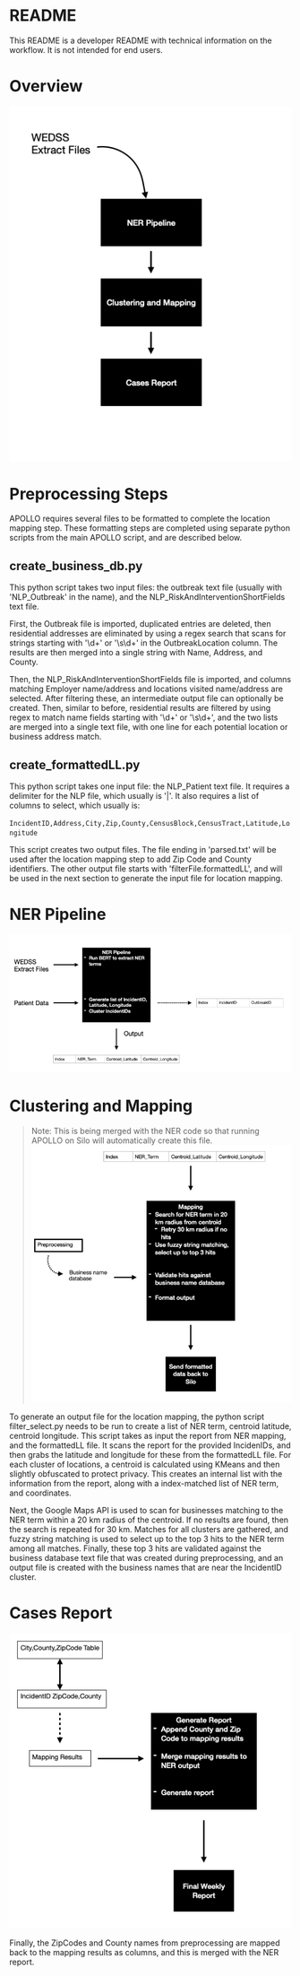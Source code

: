 # README
This README is a developer README with technical information on the workflow. It is not intended for end users.

# Overview
![](https://github.com/disulfidebond/APOLLO/blob/main/media/APOLLO_README_fig.png)

# Preprocessing Steps
APOLLO requires several files to be formatted to complete the location mapping step. These formatting steps are completed using separate python scripts from the main APOLLO script, and are described below.

## create_business_db.py
This python script takes two input files: the outbreak text file (usually with 'NLP_Outbreak' in the name), and the NLP_RiskAndInterventionShortFields text file.

First, the Outbreak file is imported, duplicated entries are deleted, then residential addresses are eliminated by using a regex search that scans for strings starting with '\d+' or '\s\d+' in the OutbreakLocation column. The results are then merged into a single string with Name, Address, and County.

Then, the NLP_RiskAndInterventionShortFields file is imported, and columns matching Employer name/address and locations visited name/address are selected. After filtering these, an intermediate output file can optionally be created. Then, similar to before, residential results are filtered by using regex to match name fields starting with '\d+' or '\s\d+', and the two lists are merged into a single text file, with one line for each potential location or business address match.

## create_formattedLL.py
This python script takes one input file: the NLP_Patient text file. It requires a delimiter for the NLP file, which usually is '|'. It also requires a list of columns to select, which usually is:

`IncidentID,Address,City,Zip,County,CensusBlock,CensusTract,Latitude,Longitude`

This script creates two output files. The file ending in 'parsed.txt' will be used after the location mapping step to add Zip Code and County identifiers. The other output file starts with 'filterFile.formattedLL', and will be used in the next section to generate the input file for location mapping.

# NER Pipeline
![](https://github.com/disulfidebond/APOLLO/blob/main/media/APOLLO_DEV_README_fig1.png)

# Clustering and Mapping
>Note: This is being merged with the NER code so that running APOLLO on Silo will automatically create this file.
![](https://github.com/disulfidebond/APOLLO/blob/main/media/APOLLO_DEV_README_fig2.png)

To generate an output file for the location mapping, the python script filter_select.py needs to be run to create a list of NER term, centroid latitude, centroid longitude. This script takes as input the report from NER mapping, and the formattedLL file. It scans the report for the provided IncidenIDs, and then grabs the latitude and longitude for these from the formattedLL file. For each cluster of locations, a centroid is calculated using KMeans and then slightly obfuscated to protect privacy. This creates an internal list with the information from the report, along with a index-matched list of NER term, and coordinates.

Next, the Google Maps API is used to scan for businesses matching to the NER term within a 20 km radius of the centroid. If no results are found, then the search is repeated for 30 km. Matches for all clusters are gathered, and fuzzy string matching is used to select up to the top 3 hits to the NER term among all matches. Finally, these top 3 hits are validated against the business database text file that was created during preprocessing, and an output file is created with the business names that are near the IncidentID cluster.

# Cases Report

![](https://github.com/disulfidebond/APOLLO/blob/main/media/APOLLO_DEV_README_fig3.png)


Finally, the ZipCodes and County names from preprocessing are mapped back to the mapping results as columns, and this is merged with the NER report.
